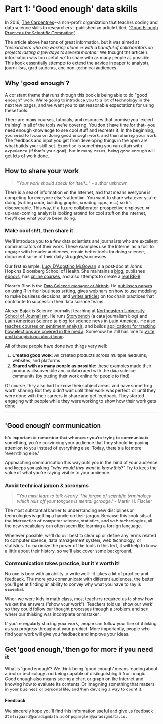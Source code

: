 # Part 1: 'Good enough' data skills 

In 2016, [The Carpentries](https://carpentries.org/)--a non-profit organization that teaches coding and data science skills to researchers--published an article titled, ["Good Enough Practices for Scientific Computing"](https://swcarpentry.github.io/good-enough-practices-in-scientific-computing/).

The article above has tons of great information, but it was aimed at "*researchers who are working alone or with a handful of collaborators on projects lasting a few days to several months*." We thought the article's information was too useful *not* to share with as many people as possible. This book essentially attempts to extend the advice in paper to analysts, journalists, grad students, and non-technical audiences. 

## Why 'good enough'?

A constant theme that runs through this book is being able to do "good enough" work. We're going to introduce you to a lot of technology in the next few pages, and we want you to set reasonable expectations for using these tools. 

There are many courses, tutorials, and resources that promise you 'expert training' in all of the tools we're covering. You don't have time for that--you need enough knowledge to see cool stuff and recreate it. In the beginning, you need to focus on doing good enough work, and then sharing your work. The feedback and input you get from developing things in the open are what builds your skill-set. Expertise is something you can attain with experience (if that's your goal), but in many cases, being good enough will get lots of work done.

## How to share your work 

> "*Your work should speak for itself...*" - author unknown

There is a sea of information on the Internet, and that means everyone is competing for everyone else's attention. You want to share whatever you're doing (writing code, building graphs, creating apps, etc.) so it's discoverable. This way, if a future collaborator, prospective employer, or up-and-coming analyst is looking around for cool stuff on the Internet, they'll see what you've been doing.

### Make cool sh!t, then share it

We'll introduce you to a few data scientists and journalists who are excellent communicators of their work. These examples use the Internet as a tool to engage with broader audiences, create better tools for doing science, document some of their daily struggles/successes. 

Our first example,  [Lucy D'Agostino McGowan](https://www.lucymcgowan.com/) is a post-doc at Johns Hopkins Bloomberg School of Health. She maintains a [blog](https://livefreeordichotomize.com/), publishes [ebooks](https://leanpub.com/ggplot2in2), has [online courses](https://leanpub.com/u/lucymcgowan), and also attempts to create a [real BB-8](https://magazine.amstat.org/blog/2017/11/01/lucy-dagostino-mcgowan-and-ryan-jarrett/).  

Ricardo Bion is the [Data Science manager at Airbnb](https://t.co/EaT2pX2wWm?amp=1). He [publishes papers](https://peerj.com/preprints/3182/) on using R in their business setting, gives [webinars](https://www.rstudio.com/resources/videos/airbnb/) on how to use modeling to make business decisions, and [writes articles](https://medium.com/airbnb-engineering/using-r-packages-and-education-to-scale-data-science-at-airbnb-906faa58e12d) on toolchain practices that contribute to success in their data science teams.

Aleszu Bajak is Science journalist teaching at [Northeastern University School of Journalism](https://camd.northeastern.edu/journalism-at-northeastern/). He runs [Storybench](http://www.storybench.org/) (a data journalism blog) and [Latin American Science](http://latinamericanscience.org/) (a blog for science news in Latin America). He also [teaches courses on sentiment analysis](https://learning.oreilly.com/live-training/courses/text-mining-and-sentiment-analysis-in-r/0636920309888/), and builds [applications for tracking how elections are covered in the media](http://www.storybench.org/women-on-the-2020-campaign-trail-are-being-treated-more-negatively-by-the-media/). Somehow he still has time to [write and take pictures about beer](https://www.instagram.com/beerwriter/?hl=en). 

All of these people have done two things very well: 

1. **Created good work**: All created products across multiple mediums,  websites, and platforms 
2. **Shared with as many people as possible:** these examples made their products discoverable and collaborated with the data science community (by putting their work online for people to find)

Of course, they also had to know their subject areas, and have something worth sharing. But they didn't wait until their work was perfect, or until they were done with their careers to share and get feedback. They started engaging with people while they were working to show how their work gets done. 

---

## 'Good enough' communication

It's important to remember that whenever you're trying to communicate something, you're convincing your audience that they should be paying attention to you instead of everything else. Today, there's a lot more 'everything else.'

Approaching communication this way puts you in the mind of your audience and keeps you asking, "*why would they want to know this?*" Try to keep the value of what you're saying visible to your audience.

### Avoid technical jargon & acronyms 

> "*You must learn to talk clearly. The jargon of scientific terminology which rolls off your tongues is mental garbage*." - Martin H. Fischer

The most substantial barrier to understanding new disciplines or technologies is getting a handle on their jargon. Because this book sits at the intersection of computer science, statistics, and web technologies, all the new vocabulary can often seem like learning a foreign language. 

Wherever possible, we'll do our best to clear up or define any terms related to computer science, data management system, web technology, or statistics. To maximize the power of the tools in this text, it will help to know a little about their history, so we'll also cover some background.

### Communication takes practice, but it's worth it!

No one is born with an ability to write well--it takes a lot of practice and feedback. The more you communicate with different audiences, the better you'll get at finding an ability to convey why what you have to say is essential. 

When we were kids in math class, most teachers required us to show how we got the answers ("show your work"). Teachers told us 'show our work' so they could follow our thought processes through a problem, and see where our thinking was incomplete or mistaken. 

If you're regularly sharing your work, people can follow your line of thinking as you progress throughout your product. More importantly, people who find your work will give you feedback and improve your ideas. 

## Get 'good enough,' then go for more if you need it

What is 'good enough'? We think being 'good enough' means reading about a tool or technology and being capable of distinguishing it from magic. Good enough also means seeing a chart or graph on the Internet and knowing how to evaluate its contents. Or imagining something that matters in your business or personal life, and then devising a way to count it. 

#### Feedback

We sincerely hope you'll find this information useful and give us feedback at `mfrigaard@paradigmdata.io` or `pspangler@paradigmdata.io.`


